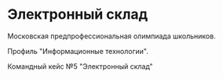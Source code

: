 # Электронный склад

Московская предпрофессиональная олимпиада школьников.

Профиль "Информационные технологии".

Командный кейс №5 "Электронный склад"
